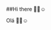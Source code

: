 ##Hi there 👏🏾☺️

<!--

I have a degree in Information Systems technology from Virginia Community College and I am now in my first semester of Systems Analysis and Development! I’m starting my programming career, driven by curiosity and a strong desire to make a global impact through technology. I am committed to continuous learning and currently specializing in Python, Java, and HTML/CSS. My goal is to apply my knowledge in dynamic and innovative environments where I can contribute with creative and efficient solutions. Although I am at the beginning of my journey, I have a results-oriented mindset and am ready to tackle complex challenges. Here, you will find my initial projects and experiments, reflecting my commitment to growing as a technology professional. I look forward to collaborating with diverse teams and learning from experienced professionals in a global environment.
-->

Olá 👏🏾☺️

<!--
Olá, sou formada em Informação de Sistemas pela Virginia Community College e agora estou no primeiro semetre de Análise e Desenvolvimento de Sistemas! Assim, iniciando minha carreira em programação, motivada pela curiosidade e um forte desejo de impactar globalmente por meio da tecnologia. Estou comprometida com o aprendizado contínuo e atualmente me especializando em Python, Java, HTML/CSS. Meu objetivo é aplicar meus conhecimentos em ambientes dinâmicos e inovadores onde posso contribuir com soluções criativas e eficientes. Embora esteja no começo da minha jornada, tenho uma mentalidade voltada para resultados e estou pronto para enfrentar desafios complexos. Aqui, você encontrará meus primeiros projetos e experimentos, que refletem meu compromisso em me desenvolver como profissional de tecnologia. Estou ansiosa para colaborar com equipes diversificadas e aprender com profissionais experientes em um ambiente global.
-->
